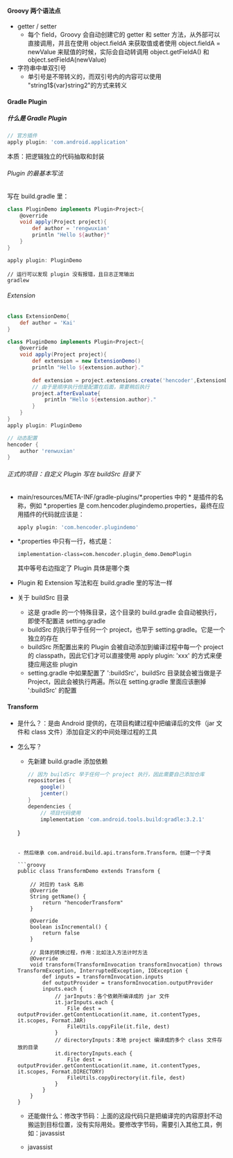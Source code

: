 #### Groovy 两个语法点

- getter / setter
  - 每个 field，Groovy 会自动创建它的 getter 和 setter 方法，从外部可以直接调用，并且在使用 object.fieldA 来获取值或者使用 object.fieldA = newValue 来赋值的时候，实际会自动转调用 object.getFieldA() 和 object.setFieldA(newValue)
- 字符串中单双引号
  - 单引号是不带转义的，而双引号内的内容可以使用 "string1${var}string2"的方式来转义

#### Gradle Plugin

##### 什么是 Gradle Plugin

```groovy
// 官方插件
apply plugin: 'com.android.application'
```

本质：把逻辑独立的代码抽取和封装

###### Plugin 的最基本写法

写在 build.gradle 里：

```groovy
class PluginDemo implements Plugin<Project>{
	@override
	void apply(Project project){
        def author = 'rengwuxian'
        println "Hello ${author}"
	}
}

apply plugin: PluginDemo
```

```
// 运行可以发现 plugin 没有报错，且日志正常输出
gradlew 
```

###### Extension

```groovy
class ExtensionDemo{
    def author = 'Kai'
}

class PluginDemo implements Plugin<Project>{
	@override
	void apply(Project project){
        def extension = new ExtensionDemo()
        println "Hello ${extension.author}."
        
		def extension = project.extensions.create('hencoder',ExtensionDemo)
        // 由于是顺序执行但是配置在后面，需要稍后执行
        project.afterEvaluate{
            println "Hello ${extension.author}."
        }
	}
}
apply plugin: PluginDemo

// 动态配置
hencoder {
    author 'renwuxian'
}
```

###### 正式的项目：自定义 Plugin 写在 buildSrc 目录下

- main/resources/META-INF/gradle-plugins/*.properties 中的 * 是插件的名称，例如 *.properties 是 com.hencoder.plugindemo.properties，最终在应用插件的代码就应该是：

  ```groovy
  apply plugin: 'com.hencoder.plugindemo'
  ```

- *.properties 中只有一行，格式是：

  ```
  implementation-class=com.hencoder.plugin_demo.DemoPlugin
  ```

  其中等号右边指定了 Plugin 具体是哪个类

- Plugin 和 Extension 写法和在 build.gradle 里的写法一样

- 关于 buildSrc 目录

  - 这是 gradle 的一个特殊目录，这个目录的 build.gradle 会自动被执行，即使不配置进 setting.gradle
  - buildSrc 的执行早于任何一个 project，也早于 setting.gradle。它是一个独立的存在
  - buildSrc 所配置出来的 Plugin 会被自动添加到编译过程中每一个 project 的 classpath，因此它们才可以直接使用 apply plugin: 'xxx' 的方式来便捷应用这些 plugin
  - setting.gradle 中如果配置了 ':buildSrc'，buildSrc 目录就会被当做是子 Project，因此会被执行两遍。所以在 setting.gradle 里面应该删掉 ':buildSrc' 的配置

#### Transform

- 是什么？：是由 Android 提供的，在项目构建过程中把编译后的文件（jar 文件和 class 文件）添加自定义的中间处理过程的工具

- 怎么写？

  - 先新建 build.gradle 添加依赖

    ```groovy
    // 因为 buildSrc 早于任何一个 project 执行，因此需要自己添加仓库
    repositories {
        google()
        jcenter()
    }
    dependencies {
        // 项目代码使用
        implementation 'com.android.tools.build:gradle:3.2.1'
  }
    ```

  - 然后继承 com.android.build.api.transform.Transform，创建一个子类
  
    ```groovy
    public class TransformDemo extends Transform {
        
        // 对应的 task 名称
        @Override
        String getName() {
            return "hencoderTransform"
        }
    
        @Override
        boolean isIncremental() {
            return false
        }
    
        // 具体的转换过程，作用：比如注入方法计时方法
        @Override
        void transform(TransformInvocation transformInvocation) throws TransformException, InterruptedException, IOException {
            def inputs = transformInvocation.inputs
            def outputProvider = transformInvocation.outputProvider
            inputs.each {
                // jarInputs：各个依赖所编译成的 jar 文件
                it.jarInputs.each {
                    File dest = outputProvider.getContentLocation(it.name, it.contentTypes, it.scopes, Format.JAR)
                    FileUtils.copyFile(it.file, dest)
                }
                // directoryInputs：本地 project 编译成的多个 class 文件存放的目录
                it.directoryInputs.each {
                    File dest = outputProvider.getContentLocation(it.name, it.contentTypes, it.scopes, Format.DIRECTORY)
                    FileUtils.copyDirectory(it.file, dest)
                }
            }
        }
    }
    ```
    
  - 还能做什么：修改字节码：上面的这段代码只是把编译完的内容原封不动搬运到目标位置，没有实际用处。要修改字节码，需要引入其他工具，例如：javassist
  
  - javassist

